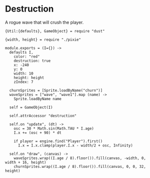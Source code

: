 Destruction
===========

A rogue wave that will crush the player.

    {Util:{defaults}, GameObject} = require "dust"

    {width, height} = require "./pixie"

    module.exports = (I={}) ->
      defaults I,
        color: "red"
        destruction: true
        x: -240
        y: 0
        width: 10
        height: height
        zIndex: 7

      churnSprites = [Sprite.loadByName("churn")]
      waveSprites = ["wave", "wave1"].map (name) ->
        Sprite.loadByName name

      self = GameObject(I)

      self.attrAccessor "destruction"

      self.on "update", (dt) ->
        osc = 30 * Math.sin(Math.TAU * I.age)
        I.x += (osc + 90) * dt

        if player = engine.find("Player").first()
          I.x = I.x.clamp(player.I.x - width/2 + osc, Infinity)

      self.on "draw", (canvas) ->
        waveSprites.wrap((I.age / 8).floor()).fill(canvas, -width, 0, width + 16, height)
        churnSprites.wrap((I.age / 8).floor()).fill(canvas, 0, 0, 32, height)
